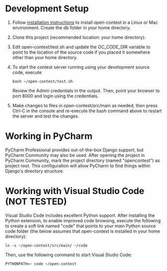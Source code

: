# Development Setup

1. Follow [installation instructions](README.md) to install open-contest in a Linux
   or Mac environment. Create the db folder in your home directory.

1. Clone this project (recommended location: your home directory).

1. Edit open-contest/test.sh and update the OC_CODE_DIR variable to point to the
   location of the source code if you placed it somewhere other than your home directory.

1. To start the contest server running using your development source code, execute
   ```
   bash ~/open-contest/test.sh
   ```

   Review the Admin credentials in the output. Then, point your browser to port 8000
   and login using the credentials.

1. Make changes to files in open-contest/src/main as needed, then press
   Ctrl-C in the console and re-execute the bash command above to restart the
   server and test the changes.
   
# Working in PyCharm
PyCharm Professional provides out-of-the-box Django support, but PyCharm Community 
may also be used. After opening the project in PyCharm Community, mark the project
directory (named "opencontest") as project root. This configuration will allow
PyCharm to find things within Django's directory structure. 


# Working with Visual Studio Code (NOT TESTED)

Visual Studio Code includes excellent Python support. After installing the
Python extension, to enable improved code browsing, execute the following to
create a soft link named "code" that points to your main Python source code
folder (the below assumes that open-contest is installed in your home
directory):

```
ln -s ~/open-contest/src/main/ ~/code
```

Then, use the following command to start Visual Studio Code:

```
PYTHONPATH=~ code ~/open-contest
```

